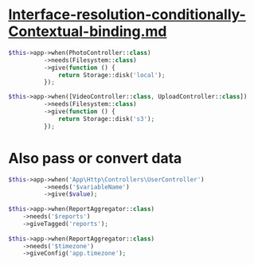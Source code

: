 # [Interface-resolution-conditionally-Contextual-binding.md](https://laravel.com/docs/8.x/container#contextual-binding)

```php
$this->app->when(PhotoController::class)
          ->needs(Filesystem::class)
          ->give(function () {
              return Storage::disk('local');
          });

$this->app->when([VideoController::class, UploadController::class])
          ->needs(Filesystem::class)
          ->give(function () {
              return Storage::disk('s3');
          });
```

# Also pass or convert data

```php
$this->app->when('App\Http\Controllers\UserController')
          ->needs('$variableName')
          ->give($value);
          
$this->app->when(ReportAggregator::class)
    ->needs('$reports')
    ->giveTagged('reports');
    
$this->app->when(ReportAggregator::class)
    ->needs('$timezone')
    ->giveConfig('app.timezone');
```
